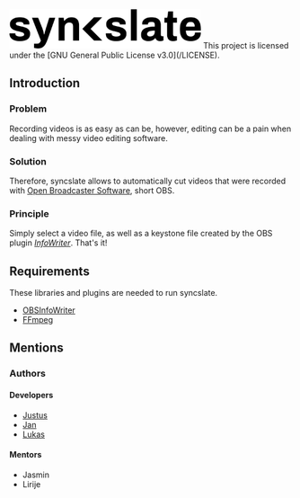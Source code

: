 <img src="logo.png" alt="Logo" height="70" >
This project is licensed under the [GNU General Public License v3.0](/LICENSE).

## Introduction
### Problem
Recording videos is as easy as can be, however, editing can be a pain when dealing with messy video editing software.

### Solution
Therefore, syncslate allows to automatically cut videos that were recorded
with [Open Broadcaster Software](https://obsproject.com/), short OBS. 

### Principle
Simply select a video file, as well as a keystone file created by the OBS plugin
[*InfoWriter*](https://github.com/partouf/OBSInfoWriter). That's it!

## Requirements
These libraries and plugins are needed to run syncslate.
* [OBSInfoWriter](https://github.com/partouf/OBSInfoWriter)
* [FFmpeg](https://ffmpeg.org/) 

## Mentions
### Authors
#### Developers
* [Justus](http://github.com/technikkeller)
* [Jan](https://github.com/breuxi)
* [Lukas](https://github.com/luki)
#### Mentors
* Jasmin
* Lirije
